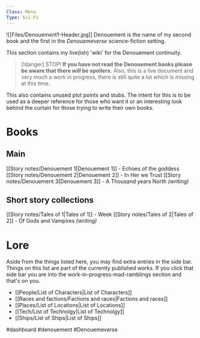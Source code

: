 ```yaml
---
Class: Menu
Type: Sci-Fi
---
```

![[Files/Denouement1-Header.jpg]]
Denouement is the name of my second book and the first in the *Denouemeverse* science-fiction setting. 

This section contains my live(ish) 'wiki' for the Denouement continuity. 

> [!danger] STOP!
> **If you have not read the Denouement books please be aware that there *will* be spoilers.** 
> Also, this is a live document and very much a work in progress, there is still quite a lot which is missing at this time.

This also contains unused plot points and stubs. The intent for this is to be used as a deeper reference for those who want it or an interesting look behind the curtain for those trying to write their own books. 
# Books
## Main
[[Story notes/Denouement 1|Denouement 1]] - Echoes of the goddess
[[Story notes/Denouement 2|Denouement 2]] - In Her we Trust
[[Story notes/Denouement 3|Denouement 3]] - A Thousand years North *(writing)*
## Short story collections
[[Story notes/Tales of 1|Tales of 1]] - Week
[[Story notes/Tales of 2|Tales of 2]] - Of Gods and Vampires *(writing)*
# Lore
Aside from the things listed here, you may find extra entries in the side bar. Things on this list are part of the currently published works. If you click that side bar you are into the work-in-progress-mad-ramblings section and that's on you.

- [[People/List of Characters|List of Characters]]
- [[Races and factions/Factions and races|Factions and races]]
- [[Places/List of Locations|List of Locations]]
- [[Tech/List of Technolgy|List of Technolgy]]
- [[Ships/List of Ships|List of Ships]]

#dashboard #denouement #Denouemeverse